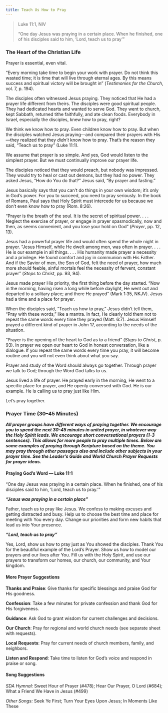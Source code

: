 ```yaml
---
title: Teach Us How to Pray
---
```


> <p>Luke 11:1, NIV</p>
> “One day Jesus was praying in a certain place. When he finished, one of his disciples said to him, ‘Lord, teach us to pray’”

### The Heart of the Christian Life

Prayer is essential, even vital.

“Every morning take time to begin your work with prayer. Do not think this wasted time; it is time that will live through eternal ages. By this means success and spiritual victory will be brought in” (_Testimonies for the Church_, vol. 7, p. 194).

The disciples often witnessed Jesus praying. They noticed that He had a prayer life different from theirs. The disciples were good spiritual people. They had dedicated hearts and wanted to serve God. They went to church, kept Sabbath, returned tithe faithfully, and ate clean foods. Everybody in Israel, especially the disciples, knew how to pray, right?

We think we know how to pray. Even children know how to pray. But when the disciples watched Jesus praying—and compared their prayers with His—they realized that they _didn’t_ know how to pray. That’s the reason they said, “Teach us to pray” (Luke 11:1).

We assume that prayer is so simple. And yes, God would listen to the simplest prayer. But we must continually improve our prayer life.

The disciples noticed that they would preach, but nobody was impressed. They would try to heal or cast out demons, but they had no power. They asked Jesus, “How do You do that?” Jesus said, “By prayer and fasting.”

Jesus basically says that you can’t do things in your own wisdom; it’s only in God’s power. For you to succeed, you need to pray seriously. In the book of Romans, Paul says that Holy Spirit must intercede for us because we don’t even know how to pray (Rom. 8:26).

“Prayer is the breath of the soul. It is the secret of spiritual power. . . . Neglect the exercise of prayer, or engage in prayer spasmodically, now and then, as seems convenient, and you lose your hold on God” (_Prayer_, pp. 12, 13).

Jesus had a powerful prayer life and would often spend the whole night in prayer. “Jesus Himself, while He dwelt among men, was often in prayer. . . . He is our example in all things. . . . His humanity made prayer a necessity and a privilege. He found comfort and joy in communion with His Father. And if the Savior of men, the Son of God, felt the need of prayer, how much more should feeble, sinful mortals feel the necessity of fervent, constant prayer” (_Steps to Christ_, pp. 93, 94).

Jesus made prayer His priority, the first thing before the day started. “Now in the morning, having risen a long while before daylight, He went out and departed to a solitary place; and there He prayed” (Mark 1:35, NKJV). Jesus had a time and a place for prayer.

When the disciples said, “Teach us how to pray,” Jesus didn’t tell them, “Pray with these words,” like a mantra. In fact, He clearly told them not to repeat the same words every time they prayed (Matt. 6:7). Jesus Himself prayed a different kind of prayer in John 17, according to the needs of the situation.

“Prayer is the opening of the heart to God as to a friend” (_Steps to Christ_, p. 93). In prayer we open our heart to God in honest conversation, like a dialogue. If you repeat the same words every time you pray, it will become routine and you will not even think about what you say.

Prayer and study of the Word should always go together. Through prayer we talk to God; through the Word God talks to us.

Jesus lived a life of prayer. He prayed early in the morning, He went to a specific place for prayer, and He openly conversed with God. He is our example. He is calling us to pray just like Him.

Let’s pray together.

### Prayer Time (30–45 Minutes)

_**All prayer groups have different ways of praying together. We encourage you to spend the next 30-45 minutes in united prayer, in whatever way the Holy Spirit leads. We encourage short conversational prayers (1-3 sentences). This allows for more people to pray multiple times. Below are some examples of praying through Scripture based on the theme. You may pray through other passages also and include other subjects in your prayer time. See the Leader’s Guide and World Church Prayer Requests for prayer ideas.**_

#### Praying God’s Word — Luke 11:1

“One day Jesus was praying in a certain place. When he finished, one of his disciples said to him, ‘Lord, teach us to pray.’”

**_“Jesus was praying in a certain place”_**

Father, teach us to pray like Jesus. We confess to making excuses and getting distracted and busy. Help us to choose the best time and place for meeting with You every day. Change our priorities and form new habits that lead us into Your presence.

**_“Lord, teach us to pray”_**

Yes, Lord, show us how to pray just as You showed the disciples. Thank You for the beautiful example of the Lord’s Prayer. Show us how to model our prayers and our lives after You. Fill us with the Holy Spirit, and use our prayers to transform our homes, our church, our community, and Your kingdom.

#### More Prayer Suggestions

**Thanks and Praise**: Give thanks for specific blessings and praise God for His goodness.

**Confession**: Take a few minutes for private confession and thank God for His forgiveness.

**Guidance**: Ask God to grant wisdom for current challenges and decisions.

**Our Church**: Pray for regional and world church needs (see separate sheet with requests).

**Local Requests**: Pray for current needs of church members, family, and neighbors.

**Listen and Respond**: Take time to listen for God’s voice and respond in praise or song.

#### Song Suggestions

_SDA Hymnal:_ Sweet Hour of Prayer (#478); Hear Our Prayer, O Lord (#684); What a Friend We Have in Jesus (#499)

_Other Songs:_ Seek Ye First; Turn Your Eyes Upon Jesus; In Moments Like These
